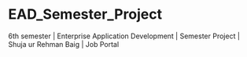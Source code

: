 # EAD_Semester_Project
6th semester | Enterprise Application Development | Semester Project | Shuja ur Rehman Baig | Job Portal
